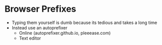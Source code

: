 # Browser Prefixes

- Typing them yourself is dumb because its tedious and takes a long time
- Instead use an autoprefixer
	- Online (autoprefixer.github.io, pleeease.com)
	- Text editor